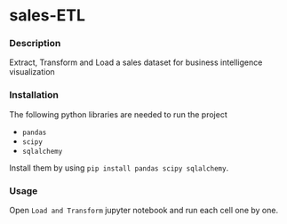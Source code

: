 # sales-ETL

### Description

Extract, Transform and Load a sales dataset for business intelligence visualization

### Installation

The following python libraries are needed to run the project

- `pandas`
- `scipy`
- `sqlalchemy`

Install them by using `pip install pandas scipy sqlalchemy`.

### Usage

Open `Load and Transform` jupyter notebook and run each cell one by one.
